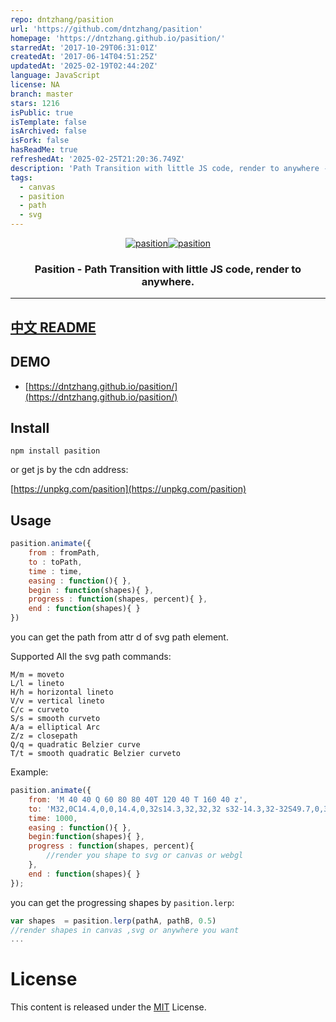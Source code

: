 ```yaml
---
repo: dntzhang/pasition
url: 'https://github.com/dntzhang/pasition'
homepage: 'https://dntzhang.github.io/pasition/'
starredAt: '2017-10-29T06:31:01Z'
createdAt: '2017-06-14T04:51:25Z'
updatedAt: '2025-02-19T02:44:20Z'
language: JavaScript
license: NA
branch: master
stars: 1216
isPublic: true
isTemplate: false
isArchived: false
isFork: false
hasReadMe: true
refreshedAt: '2025-02-25T21:20:36.749Z'
description: 'Path Transition with little JS code, render to anywhere - 轻量级 Path 过渡库，渲染到任何地方'
tags:
  - canvas
  - pasition
  - path
  - svg
---
```



<p align="center">
  <a href ="##"><img alt="pasition" src="http://images2015.cnblogs.com/blog/105416/201706/105416-20170620094820476-131210795.gif"></a><a href ="##"><img alt="pasition" src="http://images2015.cnblogs.com/blog/105416/201706/105416-20170620094817554-48316107.gif"></a>
</p>
<h3 align="center">
Pasition - Path Transition with little JS code, render to anywhere.
</h3>

---

## [中文 README](https://github.com/dntzhang/pasition/blob/master/docs/release.md)

## DEMO

* [https://dntzhang.github.io/pasition/](https://dntzhang.github.io/pasition/)

## Install

```
npm install pasition
```

or get js by the cdn address:

[https://unpkg.com/pasition](https://unpkg.com/pasition)

## Usage

```js
pasition.animate({
    from : fromPath,
    to : toPath,
    time : time,
    easing : function(){ },
    begin : function(shapes){ },
    progress : function(shapes, percent){ },
    end : function(shapes){ }
})
```

you can get the path from attr d of svg path element.

Supported All the svg path commands:

```
M/m = moveto
L/l = lineto
H/h = horizontal lineto
V/v = vertical lineto
C/c = curveto
S/s = smooth curveto
A/a = elliptical Arc
Z/z = closepath
Q/q = quadratic Belzier curve
T/t = smooth quadratic Belzier curveto
```

Example:

```js
pasition.animate({
    from: 'M 40 40 Q 60 80 80 40T 120 40 T 160 40 z',
    to: 'M32,0C14.4,0,0,14.4,0,32s14.3,32,32,32 s32-14.3,32-32S49.7,0,32,0z',
    time: 1000,
    easing : function(){ },
    begin:function(shapes){ },
    progress : function(shapes, percent){
        //render you shape to svg or canvas or webgl
    },
    end : function(shapes){ }
});
```

you can get the progressing shapes by `pasition.lerp`:

```js
var shapes  = pasition.lerp(pathA, pathB, 0.5)
//render shapes in canvas ,svg or anywhere you want
...
```

# License
This content is released under the [MIT](http://opensource.org/licenses/MIT) License.
